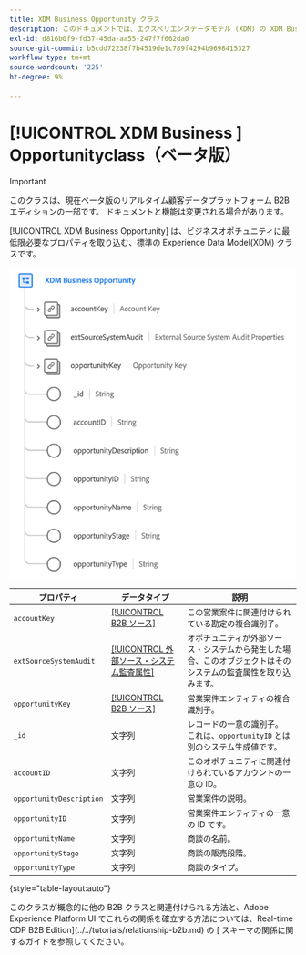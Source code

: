 ```yaml
---
title: XDM Business Opportunity クラス
description: このドキュメントでは、エクスペリエンスデータモデル (XDM) の XDM Business Opportunity クラスの概要を説明します。
exl-id: d816b0f9-fd37-45da-aa55-247f7f662da0
source-git-commit: b5cdd72238f7b4519de1c789f4294b9698415327
workflow-type: tm+mt
source-wordcount: '225'
ht-degree: 9%

---
```


# [!UICONTROL XDM Business ] Opportunityclass（ベータ版）

>[!IMPORTANT]
>
>このクラスは、現在ベータ版のリアルタイム顧客データプラットフォーム B2B エディションの一部です。 ドキュメントと機能は変更される場合があります。

[!UICONTROL XDM Business Opportunity] は、ビジネスオポチュニティに最低限必要なプロパティを取り込む、標準の Experience Data Model(XDM) クラスです。

![](../../images/classes/b2b/business-opportunity.png)

| プロパティ | データタイプ | 説明 |
| --- | --- | --- |
| `accountKey` | [[!UICONTROL B2B ソース]](../../data-types/b2b-source.md) | この営業案件に関連付けられている勘定の複合識別子。 |
| `extSourceSystemAudit` | [[!UICONTROL 外部ソース・システム監査属性]](../../data-types/external-source-system-audit-attributes.md) | オポチュニティが外部ソース・システムから発生した場合、このオブジェクトはそのシステムの監査属性を取り込みます。 |
| `opportunityKey` | [[!UICONTROL B2B ソース]](../../data-types/b2b-source.md) | 営業案件エンティティの複合識別子。 |
| `_id` | 文字列 | レコードの一意の識別子。 これは、`opportunityID` とは別のシステム生成値です。 |
| `accountID` | 文字列 | このオポチュニティに関連付けられているアカウントの一意の ID。 |
| `opportunityDescription` | 文字列 | 営業案件の説明。 |
| `opportunityID` | 文字列 | 営業案件エンティティの一意の ID です。 |
| `opportunityName` | 文字列 | 商談の名前。 |
| `opportunityStage` | 文字列 | 商談の販売段階。 |
| `opportunityType` | 文字列 | 商談のタイプ。 |

{style=&quot;table-layout:auto&quot;}

このクラスが概念的に他の B2B クラスと関連付けられる方法と、Adobe Experience Platform UI でこれらの関係を確立する方法については、Real-time CDP B2B Edition](../../tutorials/relationship-b2b.md) の [ スキーマの関係に関するガイドを参照してください。
